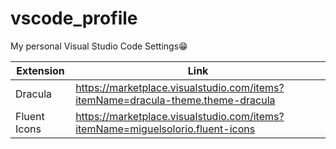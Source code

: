 # vscode_profile
My personal Visual Studio Code Settings😁

| Extension | Link |
| ------ | ------ |
| Dracula | https://marketplace.visualstudio.com/items?itemName=dracula-theme.theme-dracula |
| Fluent Icons | https://marketplace.visualstudio.com/items?itemName=miguelsolorio.fluent-icons |

